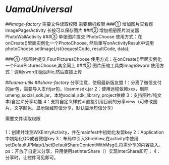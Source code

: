 # ***UamaUniversal***
##*image-factory*
需要文件读取权限
需要相机权限
###① 增加图片查看器 ImagePagerActivity
长按可以保存图片
###② 增加相册图片浏览器 PhotoWallActivity
###③ 单张图片提交 PhotoChoose
使用方式：在onCreate()里面实例化一个PhotoChoose,
然后重写onActivityResult中调用photoChoose.setImageList(requestCode, resultCode, data);

###④ 4张图片提交 FourPicturesChoose
使用方式：在onCreate()里面实例化一个FourPicturesChoose,其余同上
###⑤ 图片压缩工具类ImageSword
使用方式：调用sword()返回file,然后直接上传

##*uama-utils*
##*share-factory*
分享注意，使用最新版友盟
1：分离了微信支付的jar包，需要导入支付jar包，libammsdk.jar
2：使用远程依赖xxx，删除umeng_social_sdk.jar，本地social_sdk_library_project依赖
3：支持图片/纯文本/自定义分享功能
4：支持自定义样式or直接引用目前的分享view（可修改图片，文字颜色，显示隐藏短信分享，默认显示短信分享）

需要文件读取权限
###
1：创建并注测WXEntryActivity，并在mainfest中初始化友盟key
2：Application中初始化QQ或者微信key
3：布局中引入ShreView,在activity中使用setDefaultJPMap()/setDefaultShareContentWithMsg(),将需分享的内容放入。ps：开放了自定义分享，只用使用setInterShare（）实现InterShare即可；
4：分享时，让控件可见即可。

